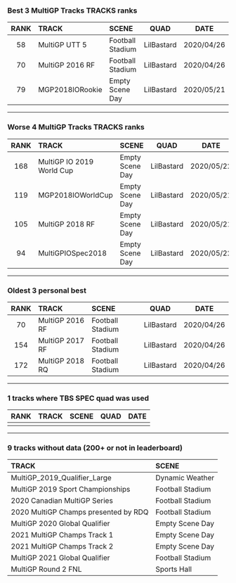 ### Best 3 MultiGP Tracks TRACKS ranks
|RANK|TRACK|SCENE|QUAD|DATE|
|:---:|:---|:---|:---:|:---:|
|58|MultiGP UTT 5|Football Stadium|LilBastard|2020/04/26|
|70|MultiGP 2016 RF|Football Stadium|LilBastard|2020/04/26|
|79|MGP2018IORookie|Empty Scene Day|LilBastard|2020/05/21|
---
### Worse 4 MultiGP Tracks TRACKS ranks
|RANK|TRACK|SCENE|QUAD|DATE|
|:---:|:---|:---|:---:|:---:|
|168|MultiGP IO 2019 World Cup|Empty Scene Day|LilBastard|2020/05/22|
|119|MGP2018IOWorldCup|Empty Scene Day|LilBastard|2020/05/21|
|105|MultiGP 2018 RF|Empty Scene Day|LilBastard|2020/05/21|
|94|MultiGPIOSpec2018|Empty Scene Day|LilBastard|2020/05/22|
---
### Oldest 3 personal best
|RANK|TRACK|SCENE|QUAD|DATE|
|:---:|:---|:---|:---:|:---:|
|70|MultiGP 2016 RF|Football Stadium|LilBastard|2020/04/26|
|154|MultiGP 2017 RF|Football Stadium|LilBastard|2020/04/26|
|172|MultiGP 2018 RQ|Football Stadium|LilBastard|2020/04/26|
---
### 1 tracks where TBS SPEC quad was used
|RANK|TRACK|SCENE|QUAD|DATE|
|:---:|:---|:---|:---:|:---:|
||||||
---
### 9 tracks without data (200+ or not in leaderboard)
|TRACK|SCENE|
|:---|:---|
|MultiGP_2019_Qualifier_Large|Dynamic Weather|
|MultiGP 2019 Sport Championships|Football Stadium|
|2020 Canadian MultiGP Series|Football Stadium|
|2020 MultiGP Champs presented by RDQ|Football Stadium|
|MultiGP 2020 Global Qualifier|Empty Scene Day|
|2021 MultiGP Champs Track 1|Empty Scene Day|
|2021 MultiGP Champs Track 2|Empty Scene Day|
|MultiGP 2021 Global Qualifier|Football Stadium|
|MultiGP Round 2 FNL|Sports Hall|
